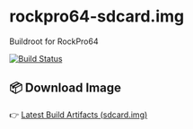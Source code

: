 # rockpro64-sdcard.img
Buildroot for RockPro64

[![Build Status](https://github.com/aleksandrmakarov-ci/rockpro64-sdcard.img/actions/workflows/build.yml/badge.svg)](https://github.com/aleksandrmakarov-ci/rockpro64-sdcard.img/actions)

## 📦 Download Image

👉 [Latest Build Artifacts (sdcard.img)](https://github.com/aleksandrmakarov-ci/rockpro64-sdcard.img/actions/workflows/build.yml)
